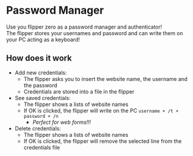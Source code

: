 # Password Manager

Use you flipper zero as a password manager and authenticator!      
The flipper stores your usernames and password and can write them on your PC acting as a keyboard!

## How does it work
- Add new credentials:
    - The flipper asks you to insert the website name, the username and the password
    - Credentials are stored into a file in the flipper
- See saved credentials:
    - The flipper shows a lists of website names
    - If OK is clicked, the flipper will write on the PC ```username + /t + password + /n```
        - *Perfect for web forms!!!*
- Delete credentials:
    - The flipper shows a lists of website names
    - If OK is clicked, the flipper will remove the selected line from the credentials file